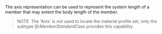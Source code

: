 The axis representation can be used to represent the system length of a member that may extent the body length of the member.

> NOTE&nbsp; The 'Axis' is not used to locate the material profile set, only the subtype _IfcMemberStandardCase_ provides this capability.